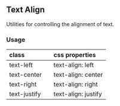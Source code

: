## Text Align

Utilities for controlling the alignment of text.

### Usage

| class |   | css properties |
|:--|:--|:--|
| text-left |  | text-align: left |
| text-center |  | text-align: center |
| text-right |  | text-align: right |
| text-justify |  | text-align: justify |
